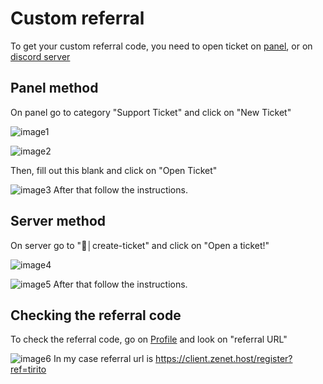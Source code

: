 # Custom referral
To get your custom referral code, you need to open ticket on [panel](https://client.zenet.host/ticket), or on [discord server](https://discord.gg/T5bUzQUbHH)

## Panel method

On panel go to category "Support Ticket" and click on "New Ticket"

![image1](https://cdn.discordapp.com/attachments/977653467986423841/1026865549906550885/389.png)

![image2](https://cdn.discordapp.com/attachments/977653467986423841/1026866766342799390/391.png)

Then, fill out this blank and click on "Open Ticket"

![image3](https://cdn.discordapp.com/attachments/977653467986423841/1026867470239268955/393.png)
After that follow the instructions.
## Server method
On server go to "🎫│create-ticket" and click on "Open a ticket!"

![image4](https://cdn.discordapp.com/attachments/977653467986423841/1026870650960347256/395.png)

![image5](https://cdn.discordapp.com/attachments/977653467986423841/1026870700780302448/396.png)
After that follow the instructions.

## Checking the referral code
To check the referral code, go on [Profile](https://client.zenet.host/profile) and look on "referral URL"

![image6](https://cdn.discordapp.com/attachments/977653467986423841/1026875601459630172/398.png)
In my case referral url is https://client.zenet.host/register?ref=tirito
